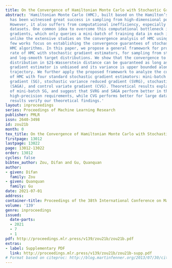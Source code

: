 ```yaml
---
title: On the Convergence of Hamiltonian Monte Carlo with Stochastic Gradients
abstract: 'Hamiltonian Monte Carlo (HMC), built based on the Hamilton’s equation,
  has been witnessed great success in sampling from high-dimensional posterior distributions.
  However, it also suffers from computational inefficiency, especially for large training
  datasets. One common idea to overcome this computational bottleneck is using stochastic
  gradients, which only queries a mini-batch of training data in each iteration. However,
  unlike the extensive studies on the convergence analysis of HMC using full gradients,
  few works focus on establishing the convergence guarantees of stochastic gradient
  HMC algorithms. In this paper, we propose a general framework for proving the convergence
  rate of HMC with stochastic gradient estimators, for sampling from strongly log-concave
  and log-smooth target distributions. We show that the convergence to the target
  distribution in $2$-Wasserstein distance can be guaranteed as long as the stochastic
  gradient estimator is unbiased and its variance is upper bounded along the algorithm
  trajectory. We further apply the proposed framework to analyze the convergence rates
  of HMC with four standard stochastic gradient estimators: mini-batch stochastic
  gradient (SG), stochastic variance reduced gradient (SVRG), stochastic average gradient
  (SAGA), and control variate gradient (CVG). Theoretical results explain the inefficiency
  of mini-batch SG, and suggest that SVRG and SAGA perform better in the tasks with
  high-precision requirements, while CVG performs better for large dataset. Experiment
  results verify our theoretical findings.'
layout: inproceedings
series: Proceedings of Machine Learning Research
publisher: PMLR
issn: 2640-3498
id: zou21b
month: 0
tex_title: On the Convergence of Hamiltonian Monte Carlo with Stochastic Gradients
firstpage: 13012
lastpage: 13022
page: 13012-13022
order: 13012
cycles: false
bibtex_author: Zou, Difan and Gu, Quanquan
author:
- given: Difan
  family: Zou
- given: Quanquan
  family: Gu
date: 2021-07-01
address:
container-title: Proceedings of the 38th International Conference on Machine Learning
volume: '139'
genre: inproceedings
issued:
  date-parts:
  - 2021
  - 7
  - 1
pdf: http://proceedings.mlr.press/v139/zou21b/zou21b.pdf
extras:
- label: Supplementary PDF
  link: http://proceedings.mlr.press/v139/zou21b/zou21b-supp.pdf
# Format based on citeproc: http://blog.martinfenner.org/2013/07/30/citeproc-yaml-for-bibliographies/
---
```

